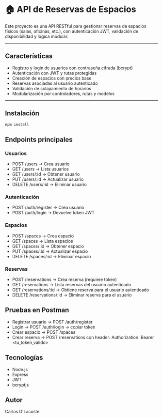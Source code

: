# 🏠 API de Reservas de Espacios

Este proyecto es una API RESTful para gestionar reservas de espacios físicos (salas, oficinas, etc.), con autenticación JWT, validación de disponibilidad y lógica modular.

---

## Características

- Registro y login de usuarios con contraseña cifrada (bcrypt)
- Autenticación con JWT y rutas protegidas
- Creación de espacios con precios base
- Reservas asociadas al usuario autenticado
- Validación de solapamiento de horarios
- Modularización por controladores, rutas y modelos

---

## Instalación

```bash
npm install
```

## Endpoints principales
### Usuarios
- POST /users → Crea usuario
- GET /users → Lista usuarios
- GET /users/:id → Obtener usuario
- PUT /users/:id → Actualizar usuario
- DELETE /users/:id → Eliminar usuario
### Autenticación
- POST /auth/register → Crea usuario
- POST /auth/login → Devuelve token JWT
### Espacios
- POST /spaces → Crea espacio
- GET /spaces → Lista espacios
- GET /spaces/:id → Obtener espacio
- PUT /spaces/:id → Actualizar espacio
- DELETE /spaces/:id → Eliminar espacio
### Reservas
- POST /reservations → Crea reserva (requiere token)
- GET /reservations → Lista reservas del usuario autenticado
- GET /reservations/:id → Obtiene reserva para el usuario autenticado
- DELETE /reservations/:id → Eliminar reserva para el usuario

## Pruebas en Postman
- Registrar usuario → POST /auth/register
- Login → POST /auth/login → copiar token
- Crear espacio → POST /spaces
- Crear reserva → POST /reservations con header: Authorization: Bearer <tu_token_valido>

## Tecnologías
- Node.js
- Express
- JWT
- bcryptjs


## Autor
Carlos D'Lacoste
